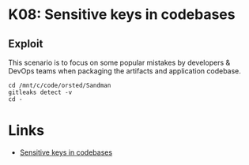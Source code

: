 # K08: Sensitive keys in codebases

## Exploit

This scenario is to focus on some popular mistakes by developers & DevOps teams when packaging the artifacts and application codebase.

```shell
cd /mnt/c/code/orsted/Sandman
gitleaks detect -v
cd -
```

# Links

- [Sensitive keys in codebases](https://madhuakula.com/kubernetes-goat/docs/scenarios/scenario-1/sensitive-keys-in-codebases-in-kubernetes-containers/welcome)
